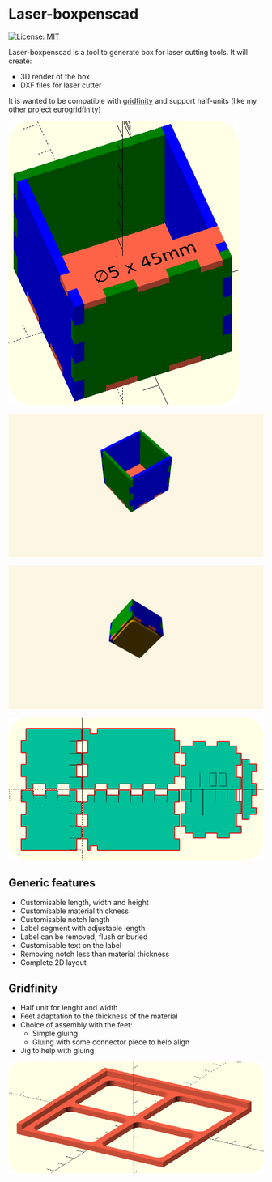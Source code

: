 # Laser-boxpenscad
[![License: MIT](https://img.shields.io/badge/License-MIT-yellow.svg)](https://opensource.org/licenses/MIT)


Laser-boxpenscad is a tool to generate box for laser cutting tools. It will create:
- 3D render of the box
- DXF files for laser cutter

It is wanted to be compatible with [gridfinity](https://gridfinity.xyz/) and support half-units (like my other project [eurogridfinity](https://github.com/ldevillez/eurogridfinity-openscad/tree/main))

![label text](img/label_text.png)

![box](img/box.gif)

![gridfinity-box](img/gridfinity_box.gif)

![plan](img/plan.png)
## Generic features
- Customisable length, width and height
- Customisable material thickness
- Customisable notch length
- Label segment with adjustable length
- Label can be removed, flush or buried
- Customisable text on the label
- Removing notch less than material thickness
- Complete 2D layout

## Gridfinity
- Half unit for lenght and width
- Feet adaptation to the thickness of the material
- Choice of assembly with the feet:
  - Simple gluing
  - Gluing with some connector piece to help align
- Jig to help with gluing

![Jig](img/jig.png)
